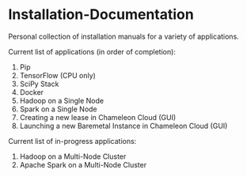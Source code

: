# Installation-Documentation
Personal collection of installation manuals for a variety of applications.

Current list of applications (in order of completion):
  1. Pip
  2. TensorFlow (CPU only)
  3. SciPy Stack
  4. Docker
  5. Hadoop on a Single Node
  6. Spark on a Single Node
  7. Creating a new lease in Chameleon Cloud (GUI)
  8. Launching a new Baremetal Instance in Chameleon Cloud (GUI)
  
Current list of in-progress applications:
  1. Hadoop on a Multi-Node Cluster
  2. Apache Spark on a Multi-Node Cluster
